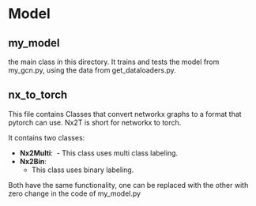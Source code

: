 # Model

## my_model
the main class in this directory. It trains and tests the model from my_gcn.py, using the data from get_dataloaders.py.
## nx_to_torch
This file contains Classes that convert networkx graphs to a format that pytorch can use.
Nx2T is short for networkx to torch.

It contains two classes:
- **Nx2Multi**:
	 - This class uses multi class labeling.
- **Nx2Bin**:
	- This class uses binary labeling.

Both have the same functionality, one can be replaced with the other with zero change in the code of my_model.py

